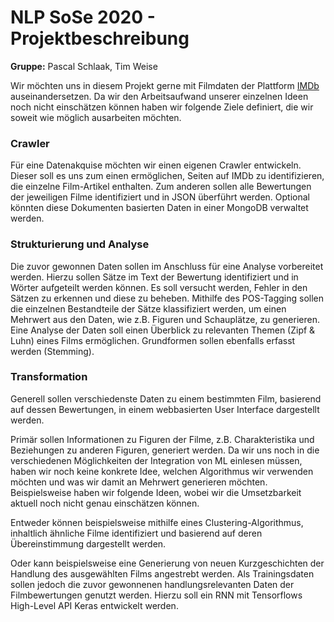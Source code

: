 # NLP SoSe 2020 - Projektbeschreibung

**Gruppe:** Pascal Schlaak, Tim Weise



Wir möchten uns in diesem Projekt gerne mit Filmdaten der Plattform [IMDb](https://www.imdb.com/) auseinandersetzen. Da wir den Arbeitsaufwand unserer einzelnen Ideen noch nicht einschätzen können haben wir folgende Ziele definiert, die wir soweit wie möglich ausarbeiten möchten.

### Crawler

Für eine Datenakquise möchten wir einen eigenen Crawler entwickeln. Dieser soll es uns zum einen ermöglichen, Seiten auf IMDb zu identifizieren, die einzelne Film-Artikel enthalten. Zum anderen sollen alle Bewertungen der jeweiligen Filme identifiziert und in JSON überführt werden. Optional könnten diese Dokumenten basierten Daten in einer MongoDB verwaltet werden.

### Strukturierung und Analyse

Die zuvor gewonnen Daten sollen im Anschluss für eine Analyse vorbereitet werden. Hierzu sollen Sätze im Text der Bewertung identifiziert und in Wörter aufgeteilt werden können. Es soll versucht werden, Fehler in den Sätzen zu erkennen und diese zu beheben. Mithilfe des POS-Tagging sollen die einzelnen Bestandteile der Sätze klassifiziert werden, um einen Mehrwert aus den Daten, wie z.B. Figuren und Schauplätze, zu generieren. Eine Analyse der Daten soll einen Überblick zu relevanten Themen (Zipf & Luhn) eines Films ermöglichen. Grundformen sollen ebenfalls erfasst werden (Stemming).

### Transformation

Generell sollen verschiedenste Daten zu einem bestimmten Film, basierend auf dessen Bewertungen, in einem webbasierten User Interface dargestellt werden. 

Primär sollen Informationen zu Figuren der Filme, z.B. Charakteristika und Beziehungen zu anderen Figuren, generiert werden. Da wir uns noch in die verschiedenen Möglichkeiten der Integration von ML einlesen müssen, haben wir noch keine konkrete Idee, welchen Algorithmus wir verwenden möchten und was wir damit an Mehrwert generieren möchten. Beispielsweise haben wir folgende Ideen, wobei wir die Umsetzbarkeit aktuell noch nicht genau einschätzen können.

Entweder können beispielsweise mithilfe eines Clustering-Algorithmus, inhaltlich ähnliche Filme identifiziert und basierend auf deren Übereinstimmung dargestellt werden.

Oder kann beispielsweise eine Generierung von neuen Kurzgeschichten der Handlung des ausgewählten Films angestrebt werden. Als Trainingsdaten sollen jedoch die zuvor gewonnenen handlungsrelevanten Daten der Filmbewertungen genutzt werden. Hierzu soll ein RNN mit Tensorflows High-Level API Keras entwickelt werden. 